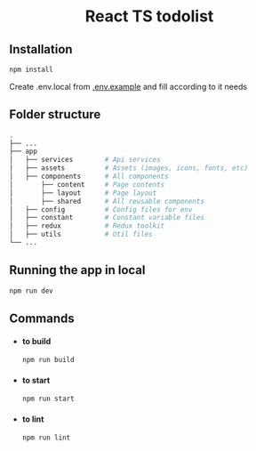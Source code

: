 <h1 align="center">React TS todolist</h1>

## Installation

```bash
npm install
```

Create .env.local from [.env.example](https://github.com/chamara-madhu/react-ts-todolist/blob/main/.env.example) and fill according to it needs

## Folder structure

```bash
.
├── ...
├── app
│   ├── services        # Api services
│   ├── assets          # Assets (images, icons, fonts, etc)
│   ├── components      # All components
│       ├── content     # Page contents
│       ├── layout      # Page layout
│       ├── shared      # All reusable components
│   ├── config          # Config files for env
│   ├── constant        # Constant variable files
│   ├── redux           # Redux toolkit
│   ├── utils           # Util files
└── ...
```

## Running the app in local

```bash
npm run dev
```

## Commands

- #### to build
  ```bash
  npm run build
  ```
- #### to start
  ```bash
  npm run start
  ```
- #### to lint
  ```bash
  npm run lint
  ```
